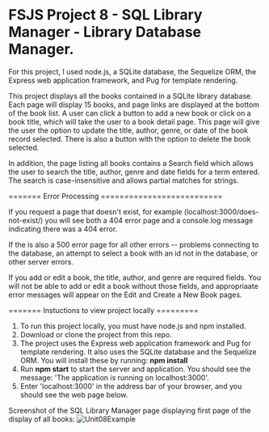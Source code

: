 # FSJS Project 8 - SQL Library Manager - Library Database Manager.

For this project, I used node.js, a SQLite database, the Sequelize ORM, the Express web application framework, and Pug for template rendering.  

This project displays all the books contained in a SQLite library database.  Each page will display 15 books, and page links are displayed at the bottom of the book list. A user can click a button to add a new book or click on a book title, which will take the user to a book detail page.  This page will give the user the option to update the title, author, genre, or date of the book record selected.  There is also a button with the option to delete the book selected.

In addition, the page listing all books contains a Search field which allows the user to search the title, author, genre and date fields for a term entered.  The search is case-insensitive and allows partial matches for strings.

======= Error Processing ==========================

If you request a page that doesn't exist, for example (localhost:3000/does-not-exist/) you will see both a 404 error page and a console.log message indicating there was a 404 error.

If the is also a 500 error page for all other errors -- problems connecting to the database, an attempt to select a book with an id not in the database, or other server errors.

If you add or edit a book, the title, author, and genre are required fields.  You will not be able to add or edit a book without those fields, and appropriaate error messages will appear on the Edit and Create a New Book pages.

======= Instuctions to view project locally =========
1) To run this project locally, you must have node.js and npm installed.
2) Download or clone the project from this repo.
3) The project uses the Express web application framework and Pug for template rendering. It also uses the SQLite database and the Sequelize ORM.  You will install these by running:
**npm install**
4) Run 
**npm start**
to start the server and application.  You should see the message: 'The application is running on localhost:3000'.
5) Enter 'localhost:3000' in the address bar of your browser, and you should see the web page below.

Screenshot of the SQL Library Manager page displaying first page of the display of all books:
![Unit08Example](https://user-images.githubusercontent.com/42808209/63816737-56d0f680-c907-11e9-82e6-f2f445ddcdcc.jpg)



